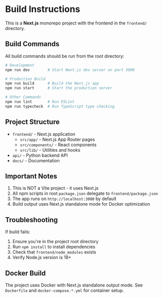 # Build Instructions

This is a **Next.js** monorepo project with the frontend in the `frontend/` directory.

## Build Commands

All build commands should be run from the root directory:

```bash
# Development
npm run dev        # Start Next.js dev server on port 3000

# Production Build
npm run build      # Build the Next.js app
npm run start      # Start the production server

# Other Commands
npm run lint       # Run ESLint
npm run typecheck  # Run TypeScript type checking
```

## Project Structure

- `frontend/` - Next.js application
  - `src/app/` - Next.js App Router pages
  - `src/components/` - React components
  - `src/lib/` - Utilities and hooks
- `api/` - Python backend API
- `docs/` - Documentation

## Important Notes

1. This is NOT a Vite project - it uses Next.js
2. All npm scripts in root `package.json` delegate to `frontend/package.json`
3. The app runs on `http://localhost:3000` by default
4. Build output uses Next.js standalone mode for Docker optimization

## Troubleshooting

If build fails:
1. Ensure you're in the project root directory
2. Run `npm install` to install dependencies
3. Check that `frontend/node_modules` exists
4. Verify Node.js version is 18+ 

## Docker Build

The project uses Docker with Next.js standalone output mode.
See `Dockerfile` and `docker-compose.*.yml` for container setup.
